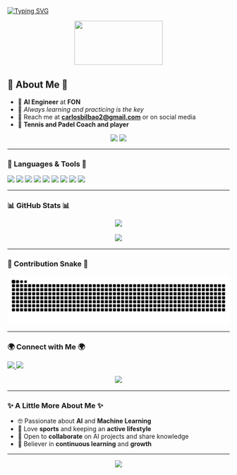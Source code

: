 [![Typing SVG](https://readme-typing-svg.herokuapp.com?font=Architects+Daughter&color=00FF00&size=35&duration=5000&lines=Carlos+Bilbao's+GitHub!;AI/ML+Engineer)](https://git.io/typing-svg)

<p align="center">
  <img src="https://media.giphy.com/media/f6hnhHkks8bk4jwjh3/giphy.gif" width="200" height="100" />
</p>

## 🔭 About Me 🔭

- 🚀 **AI Engineer** at **FON**
- 🌱 *Always learning and practicing is the key* 
- 📨 Reach me at **carlosbilbao2@gmail.com** or on social media
- 🎾 **Tennis and Padel Coach and player** 

<p align="center">
  <img src="https://img.shields.io/badge/-AI%20Engineer-blue?style=for-the-badge&logo=artstation&logoColor=white" />
  <img src="https://img.shields.io/badge/-Tennis%20%26%20Padel%20Coach-green?style=for-the-badge&logo=sports" />
</p>

---

### 🌟 Languages & Tools 🌟

<p>
  <img src="https://img.shields.io/badge/Azure-0078D4?style=flat-square&logo=microsoft-azure&logoColor=white" />
  <img src="https://img.shields.io/badge/Python-3776AB?style=flat-square&logo=python&logoColor=white" />
  <img src="https://img.shields.io/badge/Java-007396?style=flat-square&logo=java&logoColor=white" />
  <img src="https://img.shields.io/badge/TensorFlow-FF6F00?style=flat-square&logo=tensorflow&logoColor=white" />
  <img src="https://img.shields.io/badge/PyTorch-EE4C2C?style=flat-square&logo=pytorch&logoColor=white" />
  <img src="https://img.shields.io/badge/Hugging%20Face%20Transformers-FFD700?style=flat-square&logo=huggingface&logoColor=black" />
  <img src="https://img.shields.io/badge/JavaScript-F7DF1E?style=flat-square&logo=javascript&logoColor=black" />
  <img src="https://img.shields.io/badge/Docker-2496ED?style=flat-square&logo=docker&logoColor=white" />
  <img src="https://img.shields.io/badge/Kubernetes-326CE5?style=flat-square&logo=kubernetes&logoColor=white" />
</p>

---
### 📊 GitHub Stats 📊

<p align="center">
  <img height="200" src="https://github-readme-streak-stats.herokuapp.com/?user=Carlosbil&theme=radical" />
</p>

<p align="center">
  <img src="https://github-readme-stats.vercel.app/api/top-langs/?username=Carlosbil&layout=compact&theme=radical" />
</p>

---
### 🐍 Contribution Snake 🐍

<p align="center">
  <img src="https://github.com/Carlosbil/Carlosbil/blob/output/github-contribution-grid-snake.svg" />
</p>

---
### 🌍 Connect with Me 🌍

<p>
  <a href="mailto:carlosbilbao2@gmail.com">
    <img src="https://img.shields.io/badge/Email-carlosbilbao2@gmail.com-D14836?style=for-the-badge&logo=gmail&logoColor=white" />
  </a>
  <a href="https://www.linkedin.com/in/carlos-bilbao-lara/">
    <img src="https://img.shields.io/badge/LinkedIn-Carlos%20Bilbao-blue?style=for-the-badge&logo=linkedin" />
  </a>
</p>

<p align="center">
  <img src="https://media.giphy.com/media/26tn33aiTi1jkl6H6/giphy.gif" width="200" />
</p>

---

### ✨ A Little More About Me ✨

- 🤓 Passionate about **AI** and **Machine Learning**
- 🎯 Love **sports** and keeping an **active lifestyle**
- 🤝 Open to **collaborate** on AI projects and share knowledge
- 🌟 Believer in **continuous learning** and **growth**

---

<p align="center">
  <img src="https://komarev.com/ghpvc/?username=Carlosbil&color=brightgreen&style=flat-square&label=PROFILE+VISITS" />
</p>
